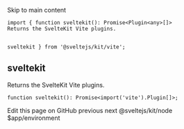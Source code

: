 Skip to main content
```
import { function sveltekit(): Promise<Plugin<any>[]>
Returns the SvelteKit Vite plugins.


sveltekit } from '@sveltejs/kit/vite';
```

## sveltekit
Returns the SvelteKit Vite plugins.
```
function sveltekit(): Promise<import('vite').Plugin[]>;
```

Edit this page on GitHub
previous next
@sveltejs/kit/node $app/environment
